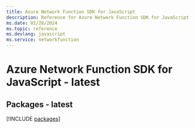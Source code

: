 ```yaml
---
title: Azure Network Function SDK for JavaScript
description: Reference for Azure Network Function SDK for JavaScript
ms.date: 02/28/2024
ms.topic: reference
ms.devlang: javascript
ms.service: networkfunction
---
```

# Azure Network Function SDK for JavaScript - latest
## Packages - latest
[!INCLUDE [packages](network-function-index.md)]